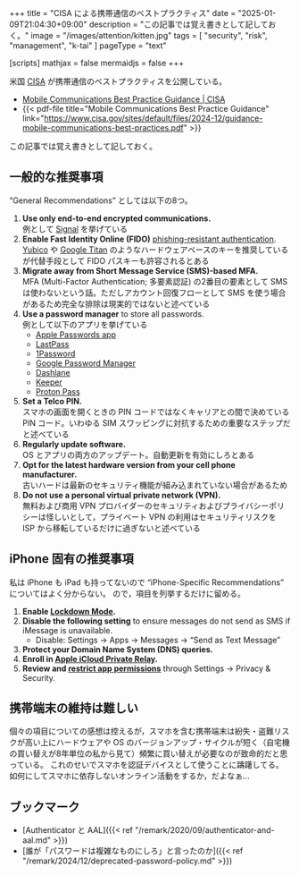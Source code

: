 +++
title = "CISA による携帯通信のベストプラクティス"
date =  "2025-01-09T21:04:30+09:00"
description = "この記事では覚え書きとして記しておく。"
image = "/images/attention/kitten.jpg"
tags = [ "security", "risk", "management", "k-tai" ]
pageType = "text"

[scripts]
  mathjax = false
  mermaidjs = false
+++

米国 [CISA] が携帯通信のベストプラクティスを公開している。

- [Mobile Communications Best Practice Guidance | CISA](https://www.cisa.gov/resources-tools/resources/mobile-communications-best-practice-guidance)
- {{< pdf-file title="Mobile Communications Best Practice Guidance" link="https://www.cisa.gov/sites/default/files/2024-12/guidance-mobile-communications-best-practices.pdf" >}}

この記事では覚え書きとして記しておく。

## 一般的な推奨事項

“General Recommendations” としては以下の8つ。

1. **Use only end-to-end encrypted communications.**<br>例として [Signal](https://signal.org/ "Signal") を挙げている
2. **Enable Fast Identity Online (FIDO)** [phishing-resistant authentication](https://www.cisa.gov/sites/default/files/publications/fact-sheet-implementing-phishing-resistant-mfa-508c.pdf).<br> [Yubico](https://www.yubico.com/products/) や [Google Titan](https://cloud.google.com/security/products/titan-security-key) のようなハードウェアベースのキーを推奨しているが代替手段として FIDO パスキーも許容されるとある
3. **Migrate away from Short Message Service (SMS)-based MFA.**<br>MFA (Multi-Factor Authentication; 多要素認証) の2番目の要素として SMS は使わないという話。ただしアカウント回復フローとして SMS を使う場合があるため完全な排除は現実的ではないと述べている
4. **Use a password manager** to store all passwords.<br>例として以下のアプリを挙げている
   - [Apple Passwords app](https://support.apple.com/en-us/120758)
   - [LastPass](https://www.lastpass.com/)
   - [1Password](https://1password.com/)
   - [Google Password Manager](https://passwords.google.com/)
   - [Dashlane](https://www.dashlane.com/)
   - [Keeper](https://www.keepersecurity.com/)
   - [Proton Pass](https://proton.me/pass)
5. **Set a Telco PIN.**<br>スマホの画面を開くときの PIN コードではなくキャリアとの間で決めている PIN コード。いわゆる SIM スワッピングに対抗するための重要なステップだと述べている
6. **Regularly update software.**<br>OS とアプリの両方のアップデート。自動更新を有効にしろとある
7. **Opt for the latest hardware version from your cell phone manufacturer.**<br>古いハードは最新のセキュリティ機能が組み込まれていない場合があるため
8. **Do not use a personal virtual private network (VPN).**<br>無料および商用 VPN プロバイダーのセキュリティおよびプライバシーポリシーは怪しいとして，プライベート VPN の利用はセキュリティリスクを ISP から移転しているだけに過ぎないと述べている

## iPhone 固有の推奨事項

私は iPhone も iPad も持ってないので “iPhone-Specific Recommendations” についてはよく分からない。
ので，項目を列挙するだけに留める。

1. **Enable [Lockdown Mode](https://support.apple.com/en-us/105120).**
2. **Disable the following setting** to ensure messages do not send as SMS if iMessage is unavailable.
   - Disable: Settings → Apps → Messages → “Send as Text Message”
3. **Protect your Domain Name System (DNS) queries.**
4. **Enroll in [Apple iCloud Private Relay](https://support.apple.com/en-us/102602).**
5. **Review and [restrict app permissions](https://support.apple.com/guide/iphone/control-access-to-information-in-apps-iph251e92810/18.0/ios/18.0)** through Settings → Privacy & Security.

## 携帯端末の維持は難しい

個々の項目についての感想は控えるが，スマホを含む携帯端末は紛失・盗難リスクが高い上にハードウェアや OS のバージョンアップ・サイクルが短く（自宅機の買い替えが8年単位の私から見て）頻繁に買い替えが必要なのが致命的だと思っている。
これのせいでスマホを認証デバイスとして使うことに躊躇してる。
如何にしてスマホに依存しないオンライン活動をするか，だよなぁ...

## ブックマーク

- [Authenticator と AAL]({{< ref "/remark/2020/09/authenticator-and-aal.md" >}})
- [誰が「パスワードは複雑なものにしろ」と言ったのか]({{< ref "/remark/2024/12/deprecated-password-policy.md" >}})

[CISA]: https://www.cisa.gov/ "CISA"
